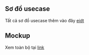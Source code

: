 ## Sơ đồ usecase
Tất cả sơ đồ usecase thêm vào đây [eidt](https://lucid.app/lucidchart/106c7cd4-247e-4837-b62c-b8163644a3ba/edit?viewport_loc=-238%2C5071%2C2938%2C1273%2CCiwWk7vTuG6D&invitationId=inv_8bfef6b9-0ec8-421e-98d4-673ce1bc6556)

## Mockup 
Xem toàn bộ tại [link](https://www.figma.com/file/VC3LK6cD7IxmnzzJuWcL34/DACNPM-mockup?node-id=198%3A10313)